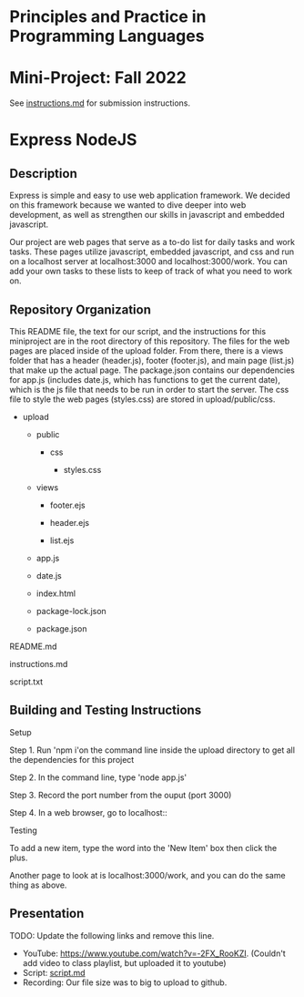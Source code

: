 # Principles and Practice in Programming Languages
# Mini-Project: Fall 2022

See [instructions.md](instructions.md) for submission instructions.

# Express NodeJS

## Description

Express is simple and easy to use web application framework. We decided on this framework because we wanted to dive deeper into web development, as well as strengthen our skills in javascript and embedded javascript.

Our project are web pages that serve as a to-do list for daily tasks and work tasks. These pages utilize javascript, embedded javascript, and css and run on a localhost server at localhost:3000 and localhost:3000/work. You can add your own tasks to these lists to keep of track of what you need to work on.

## Repository Organization

This README file, the text for our script, and the instructions for this miniproject are in the root directory of this repository. The files for the web pages are placed inside of the upload folder. From there, there is a views folder that has a header (header.js), footer (footer.js), and main page (list.js) that make up the actual page. The package.json contains our dependencies for app.js (includes date.js, which has functions to get the current date), which is the js file that needs to be run in order to start the server. The css file to style the web pages (styles.css) are stored in upload/public/css.

- upload

    - public
    
        - css
        
            - styles.css
            
    - views
    
        - footer.ejs
        
        - header.ejs
        
        - list.ejs
        
    - app.js
    
    - date.js
    
    - index.html
    
    - package-lock.json
    
    - package.json
    
README.md

instructions.md

script.txt

## Building and Testing Instructions

Setup

Step 1. Run 'npm i'on the command line inside the upload directory to get all the dependencies for this project

Step 2. In the command line, type 'node app.js'

Step 3. Record the port number from the ouput (port 3000)

Step 4. In a web browser, go to localhost::<port number>
  
Testing
  
To add a new item, type the word into the 'New Item' box then click the plus.
  
Another page to look at is localhost:3000/work, and you can do the same thing as above.

## Presentation

TODO: Update the following links and remove this line.

- YouTube: https://www.youtube.com/watch?v=-2FX_RooKZI. (Couldn't add video to class playlist, but uploaded it to youtube)
- Script: [script.md](script.md)
- Recording: Our file size was to big to upload to github.
